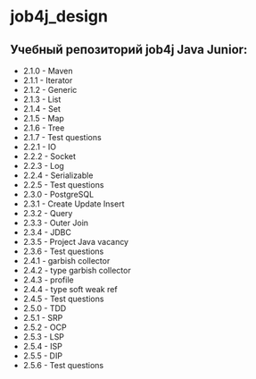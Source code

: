 # job4j_design
## Учебный репозиторий job4j Java Junior:  
+ 2.1.0 - Maven
+ 2.1.1 - Iterator
+ 2.1.2 - Generic
+ 2.1.3 - List
+ 2.1.4 - Set
+ 2.1.5 - Map
+ 2.1.6 - Tree
+ 2.1.7 - Test questions
+ 2.2.1 - IO
+ 2.2.2 - Socket
+ 2.2.3 - Log
+ 2.2.4 - Serializable
+ 2.2.5 - Test questions
+ 2.3.0 - PostgreSQL
+ 2.3.1 - Create Update Insert
+ 2.3.2 - Query
+ 2.3.3 - Outer Join
+ 2.3.4 - JDBC
+ 2.3.5 - Project Java vacancy
+ 2.3.6 - Test questions
+ 2.4.1 - garbish collector
+ 2.4.2 - type garbish collector
+ 2.4.3 - profile
+ 2.4.4 - type soft weak ref
+ 2.4.5 - Test questions
+ 2.5.0 - TDD
+ 2.5.1 - SRP
+ 2.5.2 - OCP
+ 2.5.3 - LSP
+ 2.5.4 - ISP
+ 2.5.5 - DIP
+ 2.5.6 - Test questions
